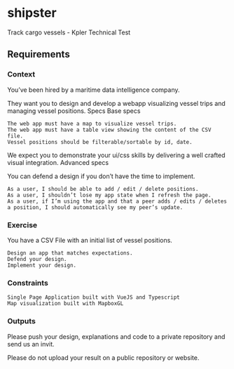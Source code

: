 # shipster
Track cargo vessels - Kpler Technical Test

## Requirements
### Context

You’ve been hired by a maritime data intelligence company.

They want you to design and develop a webapp visualizing vessel trips and managing vessel positions.
Specs
Base specs

    The web app must have a map to visualize vessel trips.
    The web app must have a table view showing the content of the CSV file.
    Vessel positions should be filterable/sortable by id, date.

We expect you to demonstrate your ui/css skills by delivering a well crafted visual integration.
Advanced specs

You can defend a design if you don’t have the time to implement.

    As a user, I should be able to add / edit / delete positions.
    As a user, I shouldn’t lose my app state when I refresh the page.
    As a user, if I’m using the app and that a peer adds / edits / deletes a position, I should automatically see my peer’s update.

### Exercise

You have a CSV File with an initial list of vessel positions.

    Design an app that matches expectations.
    Defend your design.
    Implement your design.

### Constraints

    Single Page Application built with VueJS and Typescript
    Map visualization built with MapboxGL

### Outputs

Please push your design, explanations and code to a private repository and send us an invit.

Please do not upload your result on a public repository or website.
